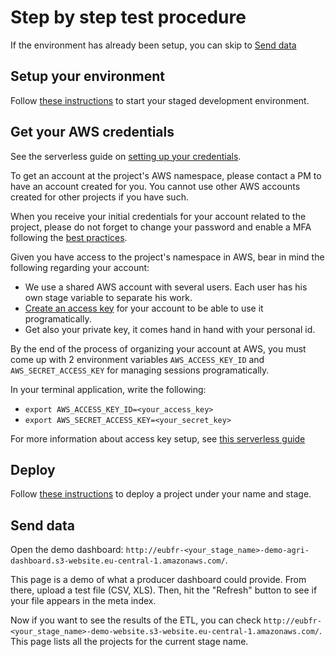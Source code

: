 # Step by step test procedure

If the environment has already been setup, you can skip to [Send data](#send-data)

## Setup your environment

Follow [these instructions](./GETTING_STARTED.md) to start your staged development environment.

## Get your AWS credentials

See the serverless guide on [setting up your credentials](https://serverless.com/framework/docs/providers/aws/guide/credentials/).

To get an account at the project's AWS namespace, please contact a PM to have an account created for you. You cannot use other AWS accounts created for other projects if you have such.

When you receive your initial credentials for your account related to the project, please do not forget to change your password and enable a MFA following the [best practices](http://docs.aws.amazon.com/IAM/latest/UserGuide/best-practices.html).

Given you have access to the project's namespace in AWS, bear in mind the following regarding your account:

- We use a shared AWS account with several users. Each user has his own stage variable to separate his work.
- [Create an access key](http://docs.aws.amazon.com/IAM/latest/UserGuide/id_credentials_access-keys.html) for your account to be able to use it programatically.
- Get also your private key, it comes hand in hand with your personal id.

By the end of the process of organizing your account at AWS, you must come up with 2 environment variables `AWS_ACCESS_KEY_ID` and `AWS_SECRET_ACCESS_KEY` for managing sessions programatically.

In your terminal application, write the following:

- `export AWS_ACCESS_KEY_ID=<your_access_key>`
- `export AWS_SECRET_ACCESS_KEY=<your_secret_key>`

For more information about access key setup, see [this serverless guide](https://serverless.com/framework/docs/providers/aws/guide/credentials/)

## Deploy

Follow [these instructions](./GETTING_STARTED.md) to deploy a project under your name and stage.

## Send data

Open the demo dashboard: `http://eubfr-<your_stage_name>-demo-agri-dashboard.s3-website.eu-central-1.amazonaws.com/`.

This page is a demo of what a producer dashboard could provide. From there, upload a test file (CSV, XLS). Then, hit the "Refresh" button to see if your file appears in the meta index.

Now if you want to see the results of the ETL, you can check `http://eubfr-<your_stage_name>-demo-website.s3-website.eu-central-1.amazonaws.com/`. This page lists all the projects for the current stage name.

